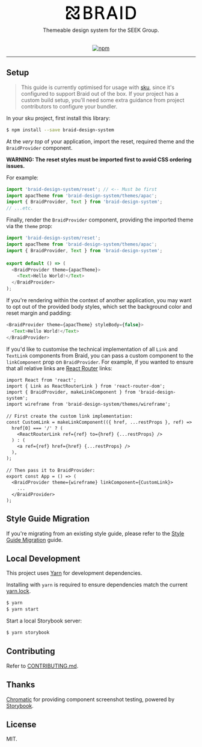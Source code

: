 <div align="center" >
  <img src="logo.png" alt="BRAID" title="BRAID" width="186px" />
  <br/>
  <br/>
  Themeable design system for the SEEK Group.
  <br/>
  <br/>

[![npm](https://img.shields.io/npm/v/braid-design-system.svg?style=for-the-badge)](https://www.npmjs.com/package/braid-design-system)

  <hr />
</div>

## Setup

> This guide is currently optimised for usage with [sku](https://github.com/seek-oss/sku), since it's configured to support Braid out of the box. If your project has a custom build setup, you'll need some extra guidance from project contributors to configure your bundler.

In your sku project, first install this library:

```bash
$ npm install --save braid-design-system
```

At the _very top_ of your application, import the reset, required theme and the `BraidProvider` component.

**WARNING: The reset styles must be imported first to avoid CSS ordering issues.**

For example:

```js
import 'braid-design-system/reset'; // <-- Must be first
import apacTheme from 'braid-design-system/themes/apac';
import { BraidProvider, Text } from 'braid-design-system';
// ...etc.
```

Finally, render the `BraidProvider` component, providing the imported theme via the `theme` prop:

```js
import 'braid-design-system/reset';
import apacTheme from 'braid-design-system/themes/apac';
import { BraidProvider, Text } from 'braid-design-system';

export default () => (
  <BraidProvider theme={apacTheme}>
    <Text>Hello World!</Text>
  </BraidProvider>
);
```

If you're rendering within the context of another application, you may want to opt out of the provided body styles, which set the background color and reset margin and padding:

```js
<BraidProvider theme={apacTheme} styleBody={false}>
  <Text>Hello World!</Text>
</BraidProvider>
```

If you'd like to customise the technical implementation of all `Link` and `TextLink` components from Braid, you can pass a custom component to the `linkComponent` prop on `BraidProvider`. For example, if you wanted to ensure that all relative links are [React Router](https://reacttraining.com/react-router/) links:

```tsx
import React from 'react';
import { Link as ReactRouterLink } from 'react-router-dom';
import { BraidProvider, makeLinkComponent } from 'braid-design-system';
import wireframe from 'braid-design-system/themes/wireframe';

// First create the custom link implementation:
const CustomLink = makeLinkComponent(({ href, ...restProps }, ref) =>
  href[0] === '/' ? (
    <ReactRouterLink ref={ref} to={href} {...restProps} />
  ) : (
    <a ref={ref} href={href} {...restProps} />
  ),
);

// Then pass it to BraidProvider:
export const App = () => (
  <BraidProvider theme={wireframe} linkComponent={CustomLink}>
    ...
  </BraidProvider>
);
```

## Style Guide Migration

If you're migrating from an existing style guide, please refer to the [Style Guide Migration](./docs/Style%20Guide%20Migration.md) guide.

## Local Development

This project uses [Yarn](https://yarnpkg.com) for development dependencies.

Installing with `yarn` is required to ensure dependencies match the current [yarn.lock](./yarn.lock).

```bash
$ yarn
$ yarn start
```

Start a local Storybook server:

```bash
$ yarn storybook
```

## Contributing

Refer to [CONTRIBUTING.md](./CONTRIBUTING.md).

## Thanks

[Chromatic](https://www.chromaticqa.com) for providing component screenshot testing, powered by [Storybook](https://storybook.js.org/).

## License

MIT.
